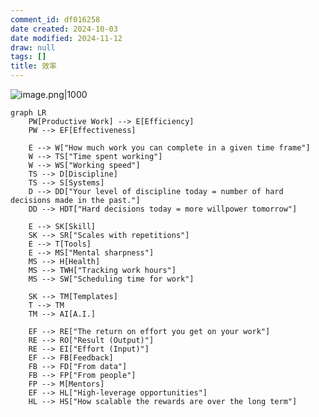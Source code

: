 ```yaml
---
comment_id: df016258
date created: 2024-10-03
date modified: 2024-11-12
draw: null
tags: []
title: 效率
---
```

![image.png|1000](https://imagehosting4picgo.oss-cn-beijing.aliyuncs.com/imagehosting/fix-dir%2Fpicgo%2Fpicgo-clipboard-images%2F2024%2F10%2F03%2F19-54-32-eb534f062dadc4665a7b66df2716cab9-202410031954402-ac538f.png)

```mermaid
graph LR
    PW[Productive Work] --> E[Efficiency]
    PW --> EF[Effectiveness]
    
    E --> W["How much work you can complete in a given time frame"]
    W --> TS["Time spent working"]
    W --> WS["Working speed"]
    TS --> D[Discipline]
    TS --> S[Systems]
    D --> DD["Your level of discipline today = number of hard decisions made in the past."]
    DD --> HDT["Hard decisions today = more willpower tomorrow"]
    
    E --> SK[Skill]
    SK --> SR["Scales with repetitions"]
    E --> T[Tools]
    E --> MS["Mental sharpness"]
    MS --> H[Health]
    MS --> TWH["Tracking work hours"]
    MS --> SW["Scheduling time for work"]
    
    SK --> TM[Templates]
    T --> TM
    TM --> AI[A.I.]
    
    EF --> RE["The return on effort you get on your work"]
    RE --> RO["Result (Output)"]
    RE --> EI["Effort (Input)"]
    EF --> FB[Feedback]
    FB --> FD["From data"]
    FB --> FP["From people"]
    FP --> M[Mentors]
    EF --> HL["High-leverage opportunities"]
    HL --> HS["How scalable the rewards are over the long term"]
```
